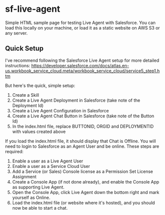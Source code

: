 # sf-live-agent
Simple HTML sample page for testing Live Agent with Salesforce. You can load this locally on your machine, or load it as a static website on AWS S3 or any server.

## Quick Setup

I've recommend following the Salesforce Live Agent setup for more detailed instructions:
https://developer.salesforce.com/docs/atlas.en-us.workbook_service_cloud.meta/workbook_service_cloud/service5_step1.htm

But here's the quick, simple setup:
1. Create a Skill 
2. Create a Live Agent Deployment in Salesforce (take note of the Deployment Id)
3. Create a Live Agent Configuration in Salesforce
4. Create a Live Agent Chat Button in Salesforce (take note of the Button Id)
5. In the index.html file, replace BUTTONID, ORGID and DEPLOYMENTID with values created above

If you load the index.html file, it should display that Chat is Offline. You will need to login to Salesforce as an Agent User and be online. These steps are required:
1. Enable a user as a Live Agent User
2. Enable a user as a Service Cloud User
3. Add a Service (or Sales) Console license as a Permission Set License Assignment
4. Create a Console App (if not done already), and enable the Console App as supporting Live Agent.
5. Open the Console App, click Live Agent down the bottom right and mark yourself as Online.
6. Load the index.html file (or website where it's hosted), and you should now be able to start a chat.
